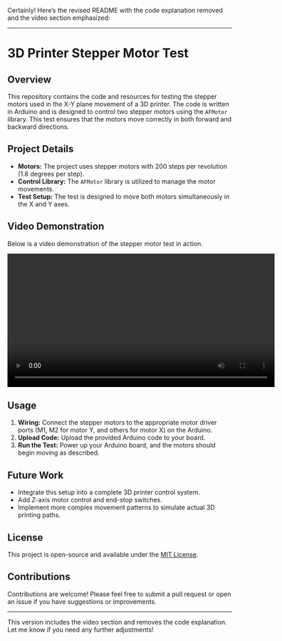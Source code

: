 Certainly! Here’s the revised README with the code explanation removed and the video section emphasized:

---

# 3D Printer Stepper Motor Test

## Overview

This repository contains the code and resources for testing the stepper motors used in the X-Y plane movement of a 3D printer. The code is written in Arduino and is designed to control two stepper motors using the `AFMotor` library. This test ensures that the motors move correctly in both forward and backward directions.

## Project Details

- **Motors:** The project uses stepper motors with 200 steps per revolution (1.8 degrees per step).
- **Control Library:** The `AFMotor` library is utilized to manage the motor movements.
- **Test Setup:** The test is designed to move both motors simultaneously in the X and Y axes.

## Video Demonstration

Below is a video demonstration of the stepper motor test in action.

<video width="600" controls>
  <source src="3d-printer-stepper-trial" type="video/mp4">
  Your browser does not support the video tag. You can download the video [here](stepper_motor_demo.mp4).
</video>

## Usage

1. **Wiring:** Connect the stepper motors to the appropriate motor driver ports (M1, M2 for motor Y, and others for motor X) on the Arduino.
2. **Upload Code:** Upload the provided Arduino code to your board.
3. **Run the Test:** Power up your Arduino board, and the motors should begin moving as described.

## Future Work

- Integrate this setup into a complete 3D printer control system.
- Add Z-axis motor control and end-stop switches.
- Implement more complex movement patterns to simulate actual 3D printing paths.

## License

This project is open-source and available under the [MIT License](LICENSE).

## Contributions

Contributions are welcome! Please feel free to submit a pull request or open an issue if you have suggestions or improvements.

---

This version includes the video section and removes the code explanation. Let me know if you need any further adjustments!